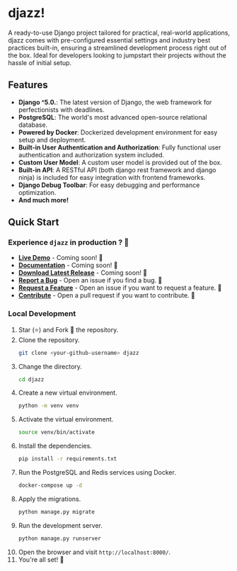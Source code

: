 # djazz!

A ready-to-use Django project tailored for practical, real-world applications, djazz comes with pre-configured essential
settings and industry best practices built-in, ensuring a streamlined development process right out of the box. Ideal
for developers looking to jumpstart their projects without the hassle of initial setup.

## Features

- **Django ^5.0.**: The latest version of Django, the web framework for perfectionists with deadlines.
- **PostgreSQL**: The world's most advanced open-source relational database.
- **Powered by Docker**: Dockerized development environment for easy setup and deployment.
- **Built-in User Authentication and Authorization**: Fully functional user authentication and authorization system
  included.
- **Custom User Model**: A custom user model is provided out of the box.
- **Built-in API**: A RESTful API (both django rest framework and django ninja) is included for easy integration with
  frontend frameworks.
- **Django Debug Toolbar**: For easy debugging and performance optimization.
- **And much more!**

## Quick Start

### Experience `djazz` in production ? 🚀

- **[Live Demo](#)** - Coming soon! 🚧
- **[Documentation](#)** - Coming soon! 🚧
- **[Download Latest Release](#)** - Coming soon! 🚧
- **[Report a Bug](https://github.com/azataiot/djazz/issues)** - Open an issue if you find a bug. 🐞
- **[Request a Feature](https://github.com/azataiot/djazz/issues)** - Open an issue if you want to request a feature. 🚀
- **[Contribute](https://github.com/azataiot/djazz/issues)** - Open a pull request if you want to contribute. 🎉

### Local Development

1. Star (⭐️) and Fork 🍴 the repository.
2. Clone the repository.
    ```bash
    git clone <your-github-username> djazz
    ```
3. Change the directory.
    ```bash
    cd djazz
    ```
4. Create a new virtual environment.
    ```bash
    python -m venv venv
    ```
5. Activate the virtual environment.
    ```bash
    source venv/bin/activate
    ```
6. Install the dependencies.
    ```bash
    pip install -r requirements.txt
    ```
7. Run the PostgreSQL and Redis services using Docker.
    ```bash
    docker-compose up -d
    ```
8. Apply the migrations.
    ```bash
    python manage.py migrate
    ```
9. Run the development server.
   ```bash
   python manage.py runserver
   ```
10. Open the browser and visit `http://localhost:8000/`.
11. You're all set! 🚀
